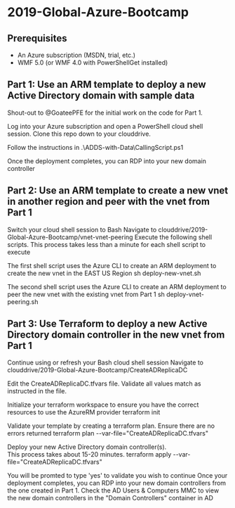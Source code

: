 # 2019-Global-Azure-Bootcamp

## Prerequisites
- An Azure subscription (MSDN, trial, etc.)
- WMF 5.0 (or WMF 4.0 with PowerShellGet installed)

## Part 1: Use an ARM template to deploy a new Active Directory domain with sample data
Shout-out to @GoateePFE for the initial work on the code for Part 1.

Log into your Azure subscription and open a PowerShell cloud shell session.
Clone this repo down to your clouddrive.

Follow the instructions in .\ADDS-with-Data\CallingScript.ps1

Once the deployment completes, you can RDP into your new domain controller

## Part 2: Use an ARM template to create a new vnet in another region and peer with the vnet from Part 1

Switch your cloud shell session to Bash
Navigate to clouddrive/2019-Global-Azure-Bootcamp/vnet-vnet-peering
Execute the following shell scripts.
This process takes less than a minute for each shell script to execute

The first shell script uses the Azure CLI to create an ARM deployment to create the new vnet in the EAST US Region
sh deploy-new-vnet.sh

The second shell script uses the Azure CLI to create an ARM deployment to peer the new vnet with the existing vnet from Part 1
sh deploy-vnet-peering.sh

## Part 3: Use Terraform to deploy a new Active Directory domain controller in the new vnet from Part 1

Continue using or refresh your Bash cloud shell session
Navigate to clouddrive/2019-Global-Azure-Bootcamp/CreateADReplicaDC

Edit the CreateADReplicaDC.tfvars file.  Validate all values match as instructed in the file.

Initialize your terraform workspace to ensure you have the correct resources to use the AzureRM provider
terraform init

Validate your template by creating a terraform plan.  Ensure there are no errors returned
terraform plan --var-file="CreateADReplicaDC.tfvars"

Deploy your new Active Directory domain controller(s).  
This process takes about 15-20 minutes.
terraform apply --var-file="CreateADReplicaDC.tfvars"

You will be promted to type 'yes' to validate you wish to continue
Once your deployment completes, you can RDP into your new domain controllers from the one created in Part 1.
Check the AD Users & Computers MMC to view the new domain controllers in the "Domain Controllers" container in AD
